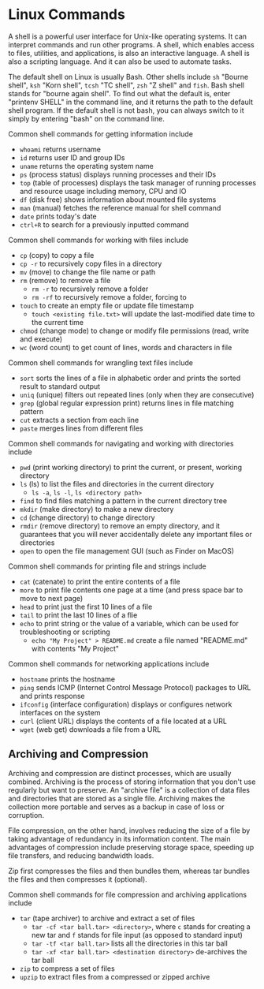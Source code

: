 # Linux Commands
A shell is a powerful user interface for Unix-like operating systems. It can interpret commands and run other programs. A shell, which enables access to files, utilities, and applications, is also an interactive language. A shell is also a scripting language. And it can also be used to automate tasks.

The default shell on Linux is usually Bash. Other shells include `sh` "Bourne shell", `ksh` "Korn shell", `tcsh` "TC shell", `zsh` "Z shell" and `fish`. Bash shell stands for "bourne again shell". To find out what the default is, enter "printenv SHELL" in the command line, and it returns the path to the default shell program. If the default shell is not bash, you can always switch to it simply by entering "bash" on the command line.

Common shell commands for getting information include

- `whoami` returns username
- `id` returns user ID and group IDs
- `uname` returns the operating system name
- `ps` (process status) displays running processes and their IDs
- `top` (table of processes) displays the task manager of running processes and resource usage including memory, CPU and IO
- `df` (disk free) shows information about mounted file systems
- `man` (manual) fetches the reference manual for shell command
- `date` prints today's date
- `ctrl+R` to search for a previously inputted command

Common shell commands for working with files include

- `cp` (copy) to copy a file
- 	`cp -r` to recursively copy files in a directory
- `mv` (move) to change the file name or path
- `rm` (remove) to remove a file
	- `rm -r` to recursively remove a folder
	- `rm -rf` to recursively remove a folder, forcing to
- `touch` to create an empty file or update file timestamp
	- `touch <existing file.txt>` will update the last-modified date time to the current time
- `chmod` (change mode) to change or modify file permissions (read, write and execute)
- `wc` (word count) to get count of lines, words and characters in file

Common shell commands for wrangling text files include

- `sort` sorts the lines of a file in alphabetic order and prints the sorted result to standard output
- `uniq` (unique) filters out repeated lines (only when they are consecutive)
- `grep` (global regular expression print) returns lines in file matching pattern
- `cut` extracts a section from each line
- `paste` merges lines from different files


Common shell commands for navigating and working with directories include

- `pwd` (print working directory) to print the current, or present, working directory
- `ls` (ls) to list the files and directories in the current directory
	- `ls -a`, `ls -l`, `ls <directory path>`
- `find` to find files matching a pattern in the current directory tree
- `mkdir` (make directory) to make a new directory
- `cd` (change directory) to change directory
- `rmdir` (remove directory) to remove an empty directory, and it guarantees that you will never accidentally delete any important files or directories
- `open` to open the file management GUI (such as Finder on MacOS)

Common shell commands for printing file and strings include

- `cat` (catenate) to print the entire contents of a file
- `more` to print file contents one page at a time (and press space bar to move to next page)
- `head` to print just the first 10 lines of a file
- `tail` to print the last 10 lines of a flie
- `echo` to print string or the value of a variable, which can be used for troubleshooting or scripting
	- `echo "My Project" > README.md` create a file named "README.md" with contents "My Project"

Common shell commands for networking applications include

- `hostname` prints the hostname
- `ping` sends ICMP (Internet Control Message Protocol) packages to URL and prints response
- `ifconfig` (interface configuration) displays or configures network interfaces on the system
- `curl` (client URL) displays the contents of a file located at a URL
- `wget` (web get) downloads a file from a URL

## Archiving and Compression
Archiving and compression are distinct processes, which are usually combined. Archiving is the process of storing information that you don't use regularly but want to preserve. An "archive file" is a collection of data files and directories that are stored as a single file. Archiving makes the collection more portable and serves as a backup in case of loss or corruption.

File compression, on the other hand, involves reducing the size of a file by taking advantage of redundancy in its information content. The main advantages of compression include preserving storage space, speeding up file transfers, and reducing bandwidth loads.

Zip first compresses the files and then bundles them, whereas tar bundles the files and then compresses it (optional).

Common shell commands for file compression and archiving applications include

- `tar` (tape archiver) to archive and extract a set of files
	- `tar -cf <tar ball.tar> <directory>`, where `c` stands for creating a new tar and `f` stands for file input (as opposed to standard input)
	- `tar -tf <tar ball.tar>` lists all the directories in this tar ball
	- `tar -xf <tar ball.tar> <destination directory>` de-archives the tar ball
- `zip` to compress a set of files
- `upzip` to extract files from a compressed or zipped archive
